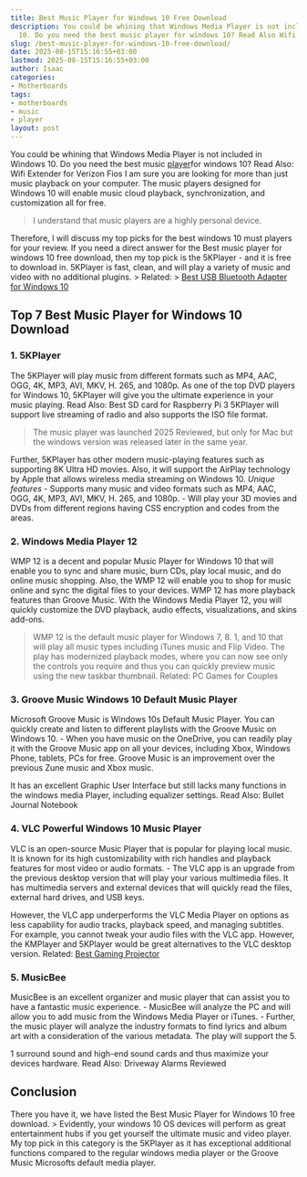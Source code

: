 ```yaml
---
title: Best Music Player for Windows 10 Free Download
description: You could be whining that Windows Media Player is not included in Windows
  10. Do you need the best music player for windows 10? Read Also Wifi Extender for...
slug: /best-music-player-for-windows-10-free-download/
date: 2025-08-15T15:16:55+03:00
lastmod: 2025-08-15T15:16:55+03:00
author: Isaac
categories:
- Motherboards
tags:
- motherboards
- music
- player
layout: post
---
```

You could be whining that Windows Media Player is not included in Windows 10. Do you need the best music [player](https://pestpolicy.com/best-record-player-under-100/)for windows 10? Read Also: Wifi Extender for Verizon Fios I am sure you are looking for more than just music playback on your computer. The music players designed for Windows 10 will enable music cloud playback, synchronization, and customization all for free.

> I understand that music players are a highly personal device.

Therefore, I will discuss my top picks for the best windows 10 must players for your review. If you need a direct answer for the Best music player for windows 10 free download, then my top pick is the 5KPlayer - and it is free to download in. 5KPlayer is fast, clean, and will play a variety of music and video with no additional plugins. > Related: > [Best USB Bluetooth Adapter for Windows 10](https://pestpolicy.com/best-usb-bluetooth-adapter-for-windows-10/)

##  Top 7 Best Music Player for Windows 10 Download

###  1. 5KPlayer

The 5KPlayer will play music from different formats such as MP4, AAC, OGG, 4K, MP3, AVI, MKV, H. 265, and 1080p. As one of the top DVD players for Windows 10, 5KPlayer will give you the ultimate experience in your music playing. Read Also: Best SD card for Raspberry Pi 3 5KPlayer will support live streaming of radio and also supports the ISO file format.

> The music player was launched 2025 Reviewed, but only for Mac but the windows version was released later in the same year.

Further, 5KPlayer has other modern music-playing features such as supporting 8K Ultra HD movies. Also, it will support the AirPlay technology by Apple that allows wireless media streaming on Windows 10. *Unique features* - Supports many music and video formats such as MP4, AAC, OGG, 4K, MP3, AVI, MKV, H. 265, and 1080p. - Will play your 3D movies and DVDs from different regions having CSS encryption and codes from the areas.

###  2. Windows Media Player 12

WMP 12 is a decent and popular Music Player for Windows 10 that will enable you to sync and share music, burn CDs, play local music, and do online music shopping. Also, the WMP 12 will enable you to shop for music online and sync the digital files to your devices. WMP 12 has more playback features than Groove Music. With the Windows Media Player 12, you will quickly customize the DVD playback, audio effects, visualizations, and skins add-ons.

> WMP 12 is the default music player for Windows 7, 8. 1, and 10 that will play all music types including iTunes music and Flip Video. The play has modernized playback modes, where you can now see only the controls you require and thus you can quickly preview music using the new taskbar thumbnail. Related: PC Games for Couples

###  3. Groove Music  Windows 10 Default Music Player

Microsoft Groove Music is Windows 10s Default Music Player. You can quickly create and listen to different playlists with the Groove Music on Windows 10. - When you have music on the OneDrive, you can readily play it with the Groove Music app on all your devices, including Xbox, Windows Phone, tablets, PCs for free. Groove Music is an improvement over the previous Zune music and Xbox music.

It has an excellent Graphic User Interface but still lacks many functions in the windows media Player, including equalizer settings. Read Also: Bullet Journal Notebook

###  4. VLC  Powerful Windows 10 Music Player

VLC is an open-source Music Player that is popular for playing local music. It is known for its high customizability with rich handles and playback features for most video or audio formats. - The VLC app is an upgrade from the previous desktop version that will play your various multimedia files. It has multimedia servers and external devices that will quickly read the files, external hard drives, and USB keys.

However, the VLC app underperforms the VLC Media Player on options as less capability for audio tracks, playback speed, and managing subtitles. For example, you cannot tweak your audio files with the VLC app. However, the KMPlayer and 5KPlayer would be great alternatives to the VLC desktop version. Related: [Best Gaming Projector](https://pestpolicy.com/best-gaming-projector/)

###  5. MusicBee

MusicBee is an excellent organizer and music player that can assist you to have a fantastic music experience. - MusicBee will analyze the PC and will allow you to add music from the Windows Media Player or iTunes. - Further, the music player will analyze the industry formats to find lyrics and album art with a consideration of the various metadata. The play will support the 5.

1 surround sound and high-end sound cards and thus maximize your devices hardware. Read Also: Driveway Alarms Reviewed

##  Conclusion

There you have it, we have listed the Best Music Player for Windows 10 free download. > Evidently, your windows 10 OS devices will perform as great entertainment hubs if you get yourself the ultimate music and video player. My top pick in this category is the 5KPlayer as it has exceptional additional functions compared to the regular windows media player or the Groove Music Microsofts default media player.
